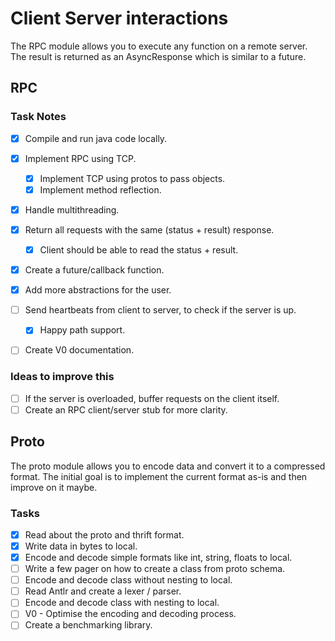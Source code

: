 # Client Server interactions
The RPC module allows you to execute any function on a remote server.
The result is returned as an AsyncResponse which is similar to a future.

## RPC
### Task Notes
- [x] Compile and run java code locally.
- [x] Implement RPC using TCP.
  - [x] Implement TCP using protos to pass objects.
  - [x] Implement method reflection.
- [x] Handle multithreading.
- [x] Return all requests with the same (status + result) response.
  - [x] Client should be able to read the status + result.
- [x] Create a future/callback function.
- [x] Add more abstractions for the user.
- [ ] Send heartbeats from client to server, to check if the server is up.
  - [x] Happy path support.
- [ ] Create V0 documentation.


### Ideas to improve this
- [ ] If the server is overloaded, buffer requests on the client itself.
- [ ] Create an RPC client/server stub for more clarity.

## Proto
The proto module allows you to encode data and convert it to a compressed format.
The initial goal is to implement the current format as-is and then improve on it maybe.

### Tasks
- [x] Read about the proto and thrift format.
- [x] Write data in bytes to local.
- [x] Encode and decode simple formats like int, string, floats to local.
- [ ] Write a few pager on how to create a class from proto schema.
- [ ] Encode and decode class without nesting to local.
- [ ] Read Antlr and create a lexer / parser.
- [ ] Encode and decode class with nesting to local.
- [ ] V0 - Optimise the encoding and decoding process.
- [ ] Create a benchmarking library.
